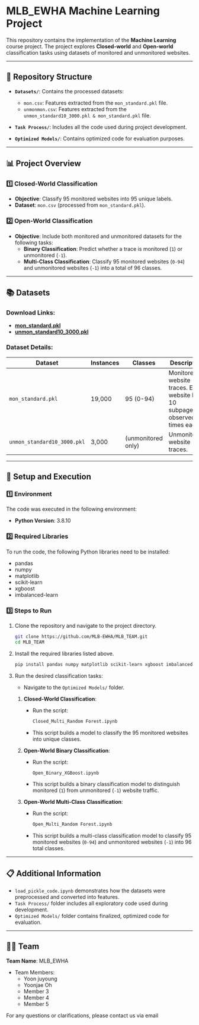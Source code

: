 # MLB_EWHA Machine Learning Project

This repository contains the implementation of the **Machine Learning** course project. The project explores **Closed-world** and **Open-world** classification tasks using datasets of monitored and unmonitored websites.

---

## 📂 Repository Structure

- **`Datasets/`**: Contains the processed datasets:
  - `mon.csv`: Features extracted from the `mon_standard.pkl` file.
  - `unmonmon.csv`: Features extracted from the `unmon_standard10_3000.pkl & mon_standard.pkl` file.

- **`Task Process/`**: Includes all the code used during project development.

- **`Optimized Models/`**: Contains optimized code for evaluation purposes.

---

## 📊 Project Overview

### 1️⃣ Closed-World Classification
- **Objective**: Classify 95 monitored websites into 95 unique labels.
- **Dataset**: `mon.csv` (processed from `mon_standard.pkl`).

### 2️⃣ Open-World Classification
- **Objective**: Include both monitored and unmonitored datasets for the following tasks:
  - **Binary Classification**: Predict whether a trace is monitored (`1`) or unmonitored (`-1`).
  - **Multi-Class Classification**: Classify 95 monitored websites (`0-94`) and unmonitored websites (`-1`) into a total of 96 classes.

---

## 📚 Datasets

### Download Links:
- **[mon_standard.pkl](https://drive.google.com/drive/folders/13sDplxKUNmntbYr6WhpqQARiBvH41Oum)**
- **[unmon_standard10_3000.pkl](https://drive.google.com/drive/folders/13sDplxKUNmntbYr6WhpqQARiBvH41Oum)**

### Dataset Details:

| Dataset               | Instances | Classes               | Description                                                                                      |
|-----------------------|-----------|-----------------------|--------------------------------------------------------------------------------------------------|
| `mon_standard.pkl`    | 19,000    | 95 (0-94)                   | Monitored website traces. Each website has 10 subpages, observed 20 times each.                 |
| `unmon_standard10_3000.pkl`| 3,000     | (unmonitored only)  | Unmonitored website traces.                                                                     |

---

## 🚀 Setup and Execution

### 1️⃣ Environment

The code was executed in the following environment:
- **Python Version**: 3.8.10

### 2️⃣ Required Libraries

To run the code, the following Python libraries need to be installed:
- pandas
- numpy
- matplotlib
- scikit-learn
- xgboost
- imbalanced-learn


### 3️⃣ Steps to Run

1. Clone the repository and navigate to the project directory.
   ```bash
   git clone https://github.com/MLB-EWHA/MLB_TEAM.git
   cd MLB_TEAM
   ```

2. Install the required libraries listed above.
    ```bash
    pip install pandas numpy matplotlib scikit-learn xgboost imbalanced-learn
    ```
3. Run the desired classification tasks:
   - Navigate to the `Optimized Models/` folder.

   1. **Closed-World Classification**:
      - Run the script: 
        ```bash
        Closed_Multi_Random Forest.ipynb
        ```
      - This script builds a model to classify the 95 monitored websites into unique classes.

   2. **Open-World Binary Classification**:
      - Run the script: 
        ```bash
        Open_Binary_XGBoost.ipynb
        ```
      - This script builds a binary classification model to distinguish monitored (`1`) from unmonitored (`-1`) website traffic.

   3. **Open-World Multi-Class Classification**:
      - Run the script: 
        ```bash
        Open_Multi_Random Forest.ipynb
        ```
      - This script builds a multi-class classification model to classify 95 monitored websites (`0-94`) and unmonitored websites (`-1`) into 96 total classes.

---

## 📋 Additional Information

- `load_pickle_code.ipynb` demonstrates how the datasets were preprocessed and converted into features.
- `Task Process/` folder includes all exploratory code used during development.
- `Optimized Models/` folder contains finalized, optimized code for evaluation.
  
---

## 👨‍💻 Team

**Team Name**: MLB_EWHA

- Team Members:
  - Yoon juyoung
  - Yoonjae Oh
  - Member 3
  - Member 4
  - Member 5

For any questions or clarifications, please contact us via email

